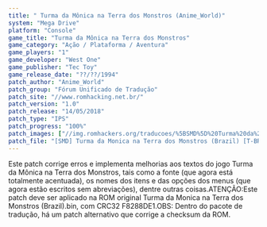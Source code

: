 ```yaml
---
title: " Turma da Mônica na Terra dos Monstros (Anime_World)"
system: "Mega Drive"
platform: "Console"
game_title: "Turma da Mônica na Terra dos Monstros"
game_category: "Ação / Plataforma / Aventura"
game_players: "1"
game_developer: "West One"
game_publisher: "Tec Toy"
game_release_date: "??/??/1994"
patch_author: "Anime_World"
patch_group: "Fórum Unificado de Tradução"
patch_site: "//www.romhacking.net.br/"
patch_version: "1.0"
patch_release: "14/05/2018"
patch_type: "IPS"
patch_progress: "100%"
patch_images: ["//img.romhackers.org/traducoes/%5BSMD%5D%20Turma%20da%20Monica%20na%20Terra%20dos%20Monstros%20-%20Anime_World%20-%201.png","//img.romhackers.org/traducoes/%5BSMD%5D%20Turma%20da%20Monica%20na%20Terra%20dos%20Monstros%20-%20Anime_World%20-%202.png","//img.romhackers.org/traducoes/%5BSMD%5D%20Turma%20da%20Monica%20na%20Terra%20dos%20Monstros%20-%20Anime_World%20-%203.png"]
patch_file: "[SMD] Turma da Monica na Terra dos Monstros (Brazil) [T-BR] [T-Anime_World G-FUT] [V-1.0 A-2018].zip"
---
```

Este patch corrige erros e implementa melhorias aos textos do jogo Turma da Mônica na Terra dos Monstros, tais como a fonte (que agora está totalmente acentuada), os nomes dos itens e das opções dos menus (que agora estão escritos sem abreviações), dentre outras coisas.ATENÇÃO:Este patch deve ser aplicado na ROM original Turma da Monica na Terra dos Monstros (Brazil).bin, com CRC32 F8288DE1.OBS: Dentro do pacote de tradução, há um patch alternativo que corrige a checksum da ROM.